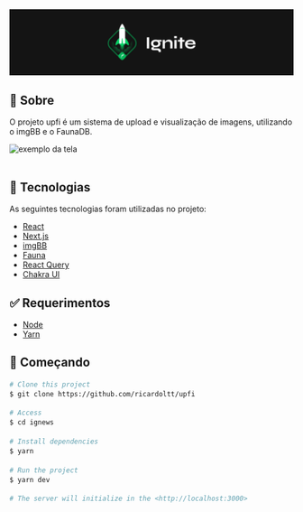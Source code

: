 <img alt="ignite" src="https://github.com/ricardoltt/ignews/blob/main/.github/background.png" />

## :dart: Sobre

O projeto upfi é um sistema de upload e visualização de imagens, utilizando o imgBB e o FaunaDB.<br>

<img alt="exemplo da tela" src="https://www.notion.so/image/https%3A%2F%2Fs3-us-west-2.amazonaws.com%2Fsecure.notion-static.com%2F0fbf0445-5cdd-4aa1-8c68-c60c00b2dccc%2FUntitled.png?table=block&id=4d940f37-8c69-41fe-8b38-e7676049e70b&spaceId=08f749ff-d06d-49a8-a488-9846e081b224&width=2000&userId=9481ac47-e4c6-43d4-93e2-6e6496b7514b&cache=v2" />
<br>
<br>

## :rocket: Tecnologias

As seguintes tecnologias foram utilizadas no projeto:

* [React](https://pt-br.reactjs.org/E)
* [Next.js](https://nextjs.org/)
* [imgBB](https://pt-br.imgbb.com/)
* [Fauna](https://fauna.com/)
* [React Query](https://react-query.tanstack.com/)
* [Chakra UI](https://chakra-ui.com/)

## :white_check_mark: Requerimentos

- [Node](https://nodejs.org/en/)
- [Yarn](https://yarnpkg.com/lang/en/)

## :checkered_flag: Começando

```bash
# Clone this project
$ git clone https://github.com/ricardoltt/upfi

# Access
$ cd ignews

# Install dependencies
$ yarn

# Run the project
$ yarn dev

# The server will initialize in the <http://localhost:3000>
```
